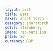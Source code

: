 ```yaml
---
layout: post
title: Bats
maker: short torch
category: shorttorch
color: strawberry
image: red-bats.jpg
price: 20 
currency: GBP
---
```

